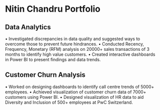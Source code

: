 # Nitin Chandru Portfolio
## Data Analytics
• Investigated discrepancies in data quality and suggested ways to overcome those to prevent future hindrances.
• Conducted Recency, Frequency, Monetary (RFM) analysis on 20000+ sales transactions of 3 months to identify high value customers.
• Created interactive dashboards in Power BI to present findings and data trends.


## Customer Churn Analysis
• Worked on designing dashboards to identify call centre trends of 5000+ employees.
• Achieved visualization of customer churn data of 7000+ customers using Power BI.
• Designed visualization of HR data to aid Diversity and Inclusion of 500+ employees at PwC Switzerland.
